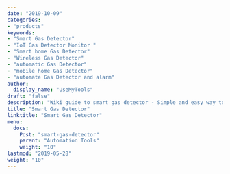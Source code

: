 ```yaml
---
date: "2019-10-09"
categories:
- "products"
keywords:
- "Smart Gas Detector"
- "IoT Gas Detector Monitor "
- "Smart home Gas Detector"
- "Wireless Gas Detector"
- "automatic Gas Detector"
- "mobile home Gas Detector"
- "automate Gas Detector and alarm"
author:
  display_name: "UseMyTools"
draft: "false"
description: "Wiki guide to smart gas detector - Simple and easy way to detect gas leakage and monitor gas sensor reading from your mobile/tablet or PC. It uses MQ-5 sensor which is more sensitive to Natural Gas and LPG."
title: "Smart Gas Detector"
linktitle: "Smart Gas Detector"
menu:
  docs:
    Post: "smart-gas-detector"
    parent: "Automation Tools"
    weight: "10"
lastmod: "2019-05-28"
weight: "10"
---
```


